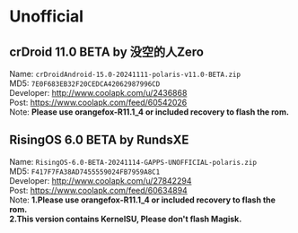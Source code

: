 # Unofficial  

## crDroid 11.0 BETA by 没空的人Zero  
Name: `crDroidAndroid-15.0-20241111-polaris-v11.0-BETA.zip`  
MD5: `7E0F683EB32F20CEDCA42062987996CD`  
Developer: http://www.coolapk.com/u/2436868  
Post: https://www.coolapk.com/feed/60542026  
Note: **Please use orangefox-R11.1_4 or included recovery to flash the rom.**

## RisingOS 6.0 BETA by RundsXE
Name: `RisingOS-6.0-BETA-20241114-GAPPS-UNOFFICIAL-polaris.zip`  
MD5: `F417F7FA38AD7455559024FB7959A8C1`  
Developer: http://www.coolapk.com/u/27842294  
Post: https://www.coolapk.com/feed/60634894  
Note: **1.Please use orangefox-R11.1_4 or included recovery to flash the rom.**  
	**2.This version contains KernelSU, Please don't flash Magisk.**
